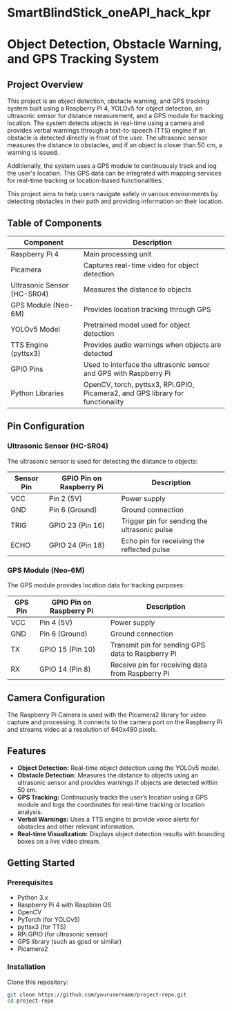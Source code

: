 # SmartBlindStick_oneAPI_hack_kpr
# Object Detection, Obstacle Warning, and GPS Tracking System

## Project Overview
This project is an object detection, obstacle warning, and GPS tracking system built using a Raspberry Pi 4, YOLOv5 for object detection, an ultrasonic sensor for distance measurement, and a GPS module for tracking location. The system detects objects in real-time using a camera and provides verbal warnings through a text-to-speech (TTS) engine if an obstacle is detected directly in front of the user. The ultrasonic sensor measures the distance to obstacles, and if an object is closer than 50 cm, a warning is issued.

Additionally, the system uses a GPS module to continuously track and log the user's location. This GPS data can be integrated with mapping services for real-time tracking or location-based functionalities.

This project aims to help users navigate safely in various environments by detecting obstacles in their path and providing information on their location.

## Table of Components

| Component                     | Description                                                   |
|-------------------------------|---------------------------------------------------------------|
| Raspberry Pi 4                | Main processing unit                                          |
| Picamera                      | Captures real-time video for object detection                |
| Ultrasonic Sensor (HC-SR04)   | Measures the distance to objects                              |
| GPS Module (Neo-6M)          | Provides location tracking through GPS                        |
| YOLOv5 Model                  | Pretrained model used for object detection                   |
| TTS Engine (pyttsx3)         | Provides audio warnings when objects are detected             |
| GPIO Pins                     | Used to interface the ultrasonic sensor and GPS with Raspberry Pi |
| Python Libraries               | OpenCV, torch, pyttsx3, RPi.GPIO, Picamera2, and GPS library for functionality |

## Pin Configuration

### Ultrasonic Sensor (HC-SR04)
The ultrasonic sensor is used for detecting the distance to objects:

| Sensor Pin | GPIO Pin on Raspberry Pi | Description                                  |
|------------|--------------------------|----------------------------------------------|
| VCC        | Pin 2 (5V)              | Power supply                                 |
| GND        | Pin 6 (Ground)          | Ground connection                            |
| TRIG       | GPIO 23 (Pin 16)        | Trigger pin for sending the ultrasonic pulse |
| ECHO       | GPIO 24 (Pin 18)        | Echo pin for receiving the reflected pulse   |

### GPS Module (Neo-6M)
The GPS module provides location data for tracking purposes:

| GPS Pin | GPIO Pin on Raspberry Pi | Description                                  |
|---------|--------------------------|----------------------------------------------|
| VCC     | Pin 4 (5V)              | Power supply                                 |
| GND     | Pin 6 (Ground)          | Ground connection                            |
| TX      | GPIO 15 (Pin 10)        | Transmit pin for sending GPS data to Raspberry Pi |
| RX      | GPIO 14 (Pin 8)         | Receive pin for receiving data from Raspberry Pi |

## Camera Configuration
The Raspberry Pi Camera is used with the Picamera2 library for video capture and processing. It connects to the camera port on the Raspberry Pi and streams video at a resolution of 640x480 pixels.

## Features
- **Object Detection:** Real-time object detection using the YOLOv5 model.
- **Obstacle Detection:** Measures the distance to objects using an ultrasonic sensor and provides warnings if objects are detected within 50 cm.
- **GPS Tracking:** Continuously tracks the user’s location using a GPS module and logs the coordinates for real-time tracking or location analysis.
- **Verbal Warnings:** Uses a TTS engine to provide voice alerts for obstacles and other relevant information.
- **Real-time Visualization:** Displays object detection results with bounding boxes on a live video stream.

## Getting Started

### Prerequisites
- Python 3.x
- Raspberry Pi 4 with Raspbian OS
- OpenCV
- PyTorch (for YOLOv5)
- pyttsx3 (for TTS)
- RPi.GPIO (for ultrasonic sensor)
- GPS library (such as gpsd or similar)
- Picamera2

### Installation
Clone this repository:

```bash
git clone https://github.com/yourusername/project-repo.git
cd project-repo
